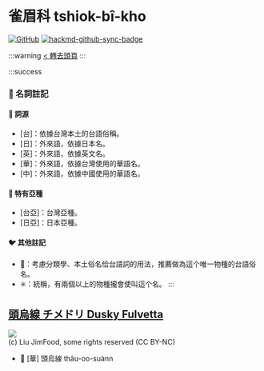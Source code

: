 # 雀眉科 tshiok-bî-kho

[![GitHub](https://img.shields.io/badge/GitHub-black?logo=github)](https://github.com/siansiansu/tsiau-a-e-mia)
[![hackmd-github-sync-badge](https://hackmd.io/dlYYEFI7TVShgENw1kKUJQ/badge)](https://hackmd.io/dlYYEFI7TVShgENw1kKUJQ)

:::warning
[< 轉去頭頁](https://hackmd.io/@siansiansu/Hy4VzNvha)
:::

:::success
### 📖 名詞註記

#### 📎 詞源

- [台]：依據台灣本土的台語俗稱。
- [日]：外來語，依據日本名。
- [英]：外來語，依據英文名。
- [華]：外來語，依據台灣使用的華語名。
- [中]：外來語，依據中國使用的華語名。

#### 🎏 特有亞種

- [台亞]：台灣亞種。
- [日亞]：日本亞種。

#### 🐦 其他註記

- 🎯：考慮分類學、本土俗名佮台語詞的用法，推薦做為這个唯一物種的台語俗名。
- ✳️：統稱，有兩個以上的物種攏會使叫這个名。
:::

## [頭烏線 チメドリ Dusky Fulvetta](https://ebird.org/species/dusful1)

![](https://inaturalist-open-data.s3.amazonaws.com/photos/12885258/medium.jpg)
<br/>
(c) Liu JimFood, some rights reserved (CC BY-NC)

- 🎯 [華] 頭烏線 thâu-oo-suànn
